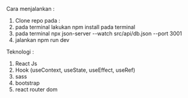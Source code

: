 Cara menjalankan : 
1. Clone repo pada : 
2. pada terminal lakukan npm install pada terminal
3. pada terminal npx json-server --watch src/api/db.json --port 3001
4. jalankan npm run dev

Teknologi : 
1. React Js
2. Hook (useContext, useState, useEffect, useRef)
3. sass
4. bootstrap
5. react router dom


